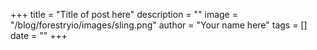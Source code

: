+++
title = "Title of post here"
description = ""
image = "/blog/forestryio/images/sling.png"
author = "Your name here"
tags = []
date = ""
+++